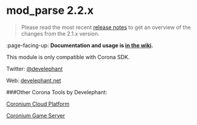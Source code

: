 # mod_parse 2.2.x

> Please read the most recent [release notes](https://github.com/develephant/mod_parse/wiki/Notes-on-2.2.x) to get an overview of the changes from the 2.1.x version.

:page-facing-up: **Documentation and usage is [in the wiki](https://github.com/develephant/mod_parse/wiki).**

This module is only compatible with Corona SDK.

Twitter: [@develephant](http://twitter.com/develephant)

Web: [develephant.net](http://develephant.net)

###Other Corona Tools by Develephant:

[Coronium Cloud Platform](http://coronium.io)

[Coronium Game Server](http://coronium.gs)
